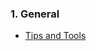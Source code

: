 ### 1. General

* [Tips and Tools](https://github.com/ComplexNetTSP/ComplexNetWiki/wiki/Tips-and-Tools)